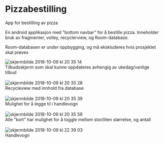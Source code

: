 # Pizzabestilling
App for bestilling av pizza

En android applikasjon med "bottom navbar" for å bestille pizza. 
Inneholder bruk av fragmenter, volley, recyclerview, og Room-database.

Room-databasen er under oppbygging, og må ekskluderes hvis prosjektet skal prøves

![skjermbilde 2018-10-09 kl 20 35 14](https://user-images.githubusercontent.com/20108194/46697781-b4882180-cc15-11e8-8dec-f356dac7db5b.png)  
Tilbudsskjerm som skal kunne oppdateres avhengig av ukedag/vanlige tilbud  
<br/>
![skjermbilde 2018-10-09 kl 20 35 28](https://user-images.githubusercontent.com/20108194/46697810-c79af180-cc15-11e8-8440-094a120fe576.png)  
Recycleview med innhold fra database  
<br/>
![skjermbilde 2018-10-09 kl 20 35 39](https://user-images.githubusercontent.com/20108194/46698020-4728c080-cc16-11e8-88d9-0056533dfc24.png)  
Mulighet for å legge til i handlevogn  
<br/>
![skjermbilde 2018-10-09 kl 20 35 59](https://user-images.githubusercontent.com/20108194/46698048-5dcf1780-cc16-11e8-8e58-a0e40c1354e2.png)  
Alle "kort" har mulighet for å toggle mellom stor/liten størrelse, og antall  
<br/>
![skjermbilde 2018-10-09 kl 22 39 03](https://user-images.githubusercontent.com/20108194/46698086-7dfed680-cc16-11e8-8ecc-8db88c338a72.png)  
Handlevogn
